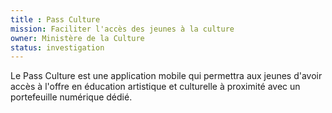 ```yaml
---
title : Pass Culture
mission: Faciliter l'accès des jeunes à la culture
owner: Ministère de la Culture
status: investigation
---
```

Le Pass Culture est une application mobile qui permettra aux jeunes d'avoir accès à l'offre en éducation artistique et culturelle à proximité avec un portefeuille numérique dédié.
